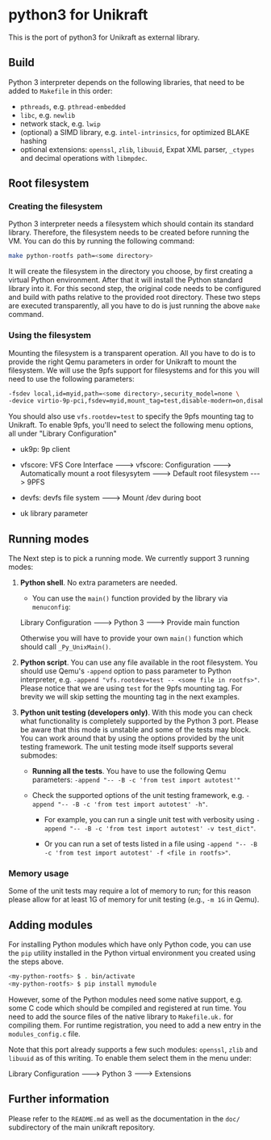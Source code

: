 # python3 for Unikraft
This is the port of python3 for Unikraft as external library.

## Build
Python 3 interpreter depends on the following libraries, that need to
be added to `Makefile` in this order:

* `pthreads`, e.g. `pthread-embedded`
* `libc`, e.g. `newlib`
* network stack, e.g. `lwip`
* (optional) a SIMD library, e.g. `intel-intrinsics`, for optimized
  BLAKE hashing 
* optional extensions: `openssl`, `zlib`, `libuuid`, Expat XML parser,
  `_ctypes` and decimal operations with `libmpdec`.

## Root filesystem
### Creating the filesystem
Python 3 interpreter needs a filesystem which should contain its
standard library. Therefore, the filesystem needs to be created before
running the VM.  You can do this by running the following command:

```bash
make python-rootfs path=<some directory>
```

It will create the filesystem in the directory you choose, by first
creating a virtual Python environment. After that it will install the
Python standard library into it. For this second step, the original
code needs to be configured and build with paths relative to the
provided root directory. These two steps are executed transparently,
all you have to do is just running the above `make` command.

### Using the filesystem
Mounting the filesystem is a transparent operation. All you have to do
is to provide the right Qemu parameters in order for Unikraft to mount
the filesystem.  We will use the 9pfs support for filesystems and for
this you will need to use the following parameters:

```bash
-fsdev local,id=myid,path=<some directory>,security_model=none \
-device virtio-9p-pci,fsdev=myid,mount_tag=test,disable-modern=on,disable-legacy=off
```

You should also use `vfs.rootdev=test` to specify the 9pfs mounting
tag to Unikraft. To enable 9pfs, you'll need to select the following
menu options, all under "Library Configuration"

* uk9p: 9p client

* vfscore: VFS Core Interface ---> vfscore: Configuration
                              ---> Automatically mount a root filesysytem 
	  						  ---> Default root filesystem 
	 						  ---> 9PFS

* devfs: devfs file system  ---> Mount /dev during boot

* uk library parameter

## Running modes
The Next step is to pick a running mode. We currently support 3 running
modes:

1. **Python shell**. No extra parameters are needed.
     * You can use the `main()` function provided by the library via
     `menuconfig`:
	 
	 Library Configuration  ---> Python 3  ---> Provide main function
	 
	 Otherwise you will have to provide your own `main()` function
     which should call `_Py_UnixMain()`.
	 
2. **Python script**. You can use any file available in the root
   filesystem.  You should use Qemu's `-append` option to pass
   parameter to Python interpreter, e.g. `-append "vfs.rootdev=test --
   <some file in rootfs>"`.  Please notice that we are using `test`
   for the 9pfs mounting tag. For brevity we will skip setting the
   mounting tag in the next examples.
   
3. **Python unit testing (developers only)**. With this mode you can
   check what functionality is completely supported by the Python 3
   port. Please be aware that this mode is unstable and some of the
   tests may block. You can work around that by using the options
   provided by the unit testing framework. The unit testing mode
   itself supports several submodes:
   
     * **Running all the tests**. You have to use the following Qemu
       parameters: `-append "-- -B -c 'from test import autotest'"`
	 
     * Check the supported options of the unit testing framework,
       e.g. `-append "-- -B -c 'from test import autotest' -h"`.
	 
       * For example, you can run a single unit test with verbosity
         using `-append "-- -B -c 'from test import autotest' -v
         test_dict"`.
	   
       * Or you can run a set of tests listed in a file using `-append
         "-- -B -c 'from test import autotest' -f <file in rootfs>"`.
	   

### Memory usage
Some of the unit tests may require a lot of memory to run; for this
reason please allow for at least 1G of memory for unit testing (e.g.,
`-m 1G` in Qemu).

## Adding modules
For installing Python modules which have only Python code, you can use
the `pip` utility installed in the Python virtual environment you
created using the steps above.

```bash
<my-python-rootfs> $ . bin/activate
<my-python-rootfs> $ pip install mymodule
```

However, some of the Python modules need some native support,
e.g. some C code which should be compiled and registered at run
time. You need to add the source files of the native library to
`Makefile.uk.` for compiling them. For runtime registration, you need
to add a new entry in the `modules_config.c` file.

Note that this port already supports a few such modules: `openssl`,
`zlib` and `libuuid` as of this writing. To enable them select them in
the menu under:

Library Configuration ---> Python 3 ---> Extensions

## Further information
Please refer to the `README.md` as well as the documentation in the
`doc/` subdirectory of the main unikraft repository.

